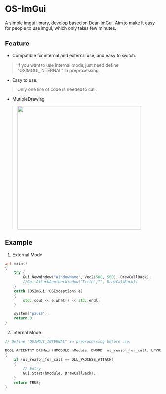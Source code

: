 # OS-ImGui
A simple imgui library, develop based on [Dear-ImGui](https://github.com/ocornut/imgui).
Aim to make it easy for people to use imgui, which only takes few minutes.

## Feature
* Compatible for internal and external use, and easy to switch.
> If you want to use internal mode, just need define "OSIMGUI_INTERNAL" in preprocessing.

* Easy to use.
> Only one line of code is needed to call.

* MutipleDrawing
><img src = "https://github.com/TKazer/OS-ImGui/blob/master/Image/WindowImage.png" width = 400/>

## Example

1. External Mode
~~~ c++
int main()
{
	try {
		Gui.NewWindow("WindowName", Vec2(500, 500), DrawCallBack);
		//Gui.AttachAnotherWindow("Title","", DrawCallBack);
	}
	catch (OSImGui::OSException& e)
	{
		std::cout << e.what() << std::endl;
	}

	system("pause");
	return 0;
}
~~~

2. Internal Mode
~~~c++
// Define "OSIMGUI_INTERNAL" in preprocessing before use.

BOOL APIENTRY DllMain(HMODULE hModule, DWORD  ul_reason_for_call, LPVOID lpReserved)
{
	if (ul_reason_for_call == DLL_PROCESS_ATTACH)
	{
		// Entry
		Gui.Start(hModule, DrawCallBack);
	}
	return TRUE;
}
~~~

